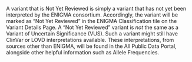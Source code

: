 A variant that is Not Yet Reviewed is simply a variant that has not yet been interpreted by the ENIGMA consortium. Accordingly, the variant will be marked as “Not Yet Reviewed” in the ENIGMA Classification tile on the Variant Details Page. A “Not Yet Reviewed” variant is *not* the same as a Variant of Uncertain Significance (VUS). Such a variant might still have ClinVar or LOVD interpretations available. These interpretations, from sources other than ENIGMA, will be found in the All Public Data Portal, alongside other helpful information such as Allele Frequencies.
